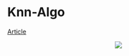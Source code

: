 # Knn-Algo

[Article](https://www.javatpoint.com/k-nearest-neighbor-algorithm-for-machine-learning)

<p align="center">
  <img src="https://user-images.githubusercontent.com/66458303/133467407-b30df737-34d0-44f1-9e19-ce083c08876c.png">
</p>
